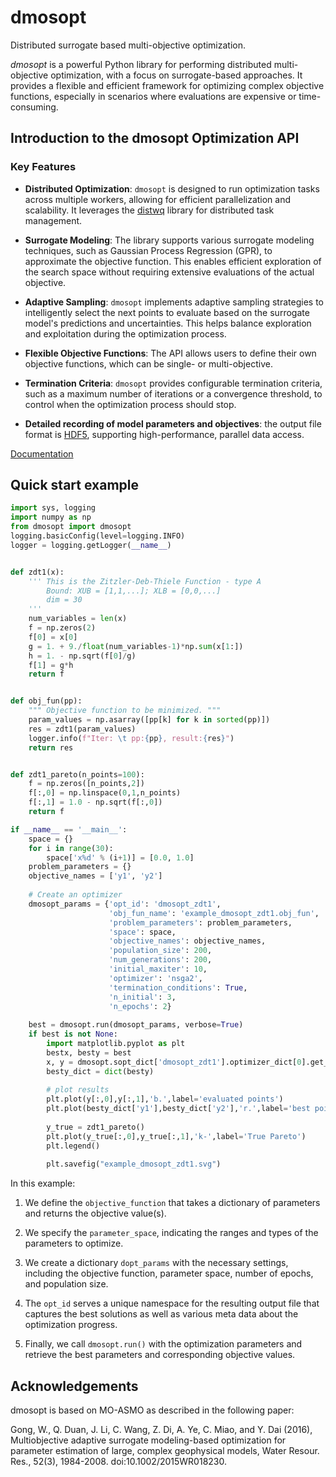 # dmosopt

Distributed surrogate based multi-objective optimization.

*dmosopt* is a powerful Python library for performing distributed
multi-objective optimization, with a focus on surrogate-based
approaches. It provides a flexible and efficient framework for
optimizing complex objective functions, especially in scenarios where
evaluations are expensive or time-consuming.

## Introduction to the dmosopt Optimization API

### Key Features

- **Distributed Optimization**: `dmosopt` is designed to run
  optimization tasks across multiple workers, allowing for efficient
  parallelization and scalability. It leverages the
  [distwq](https://github.com/iraikov/distwq) library for distributed
  task management.

- **Surrogate Modeling**: The library supports various surrogate
  modeling techniques, such as Gaussian Process Regression (GPR), to
  approximate the objective function. This enables efficient
  exploration of the search space without requiring extensive
  evaluations of the actual objective.

- **Adaptive Sampling**: `dmosopt` implements adaptive sampling
  strategies to intelligently select the next points to evaluate based
  on the surrogate model's predictions and uncertainties. This helps
  balance exploration and exploitation during the optimization
  process.

- **Flexible Objective Functions**: The API allows users to define
  their own objective functions, which can be single- or
  multi-objective. 

- **Termination Criteria**: `dmosopt` provides configurable
  termination criteria, such as a maximum number of iterations or a
  convergence threshold, to control when the optimization process
  should stop.

- **Detailed recording of model parameters and objectives**: the
  output file format is
  [HDF5](https://en.wikipedia.org/wiki/Hierarchical_Data_Format),
  supporting high-performance, parallel data access.


[Documentation](https://dmosopt.github.io/dmosopt/)


## Quick start example

```python
import sys, logging
import numpy as np
from dmosopt import dmosopt
logging.basicConfig(level=logging.INFO)
logger = logging.getLogger(__name__)


def zdt1(x):
    ''' This is the Zitzler-Deb-Thiele Function - type A
        Bound: XUB = [1,1,...]; XLB = [0,0,...]
        dim = 30
    '''
    num_variables = len(x)
    f = np.zeros(2)
    f[0] = x[0]
    g = 1. + 9./float(num_variables-1)*np.sum(x[1:])
    h = 1. - np.sqrt(f[0]/g)
    f[1] = g*h
    return f


def obj_fun(pp):
    """ Objective function to be minimized. """
    param_values = np.asarray([pp[k] for k in sorted(pp)])
    res = zdt1(param_values)
    logger.info(f"Iter: \t pp:{pp}, result:{res}")
    return res


def zdt1_pareto(n_points=100):
    f = np.zeros([n_points,2])
    f[:,0] = np.linspace(0,1,n_points)
    f[:,1] = 1.0 - np.sqrt(f[:,0])
    return f

if __name__ == '__main__':
    space = {}
    for i in range(30):
        space['x%d' % (i+1)] = [0.0, 1.0]
    problem_parameters = {}
    objective_names = ['y1', 'y2']
    
    # Create an optimizer
    dmosopt_params = {'opt_id': 'dmosopt_zdt1',
                      'obj_fun_name': 'example_dmosopt_zdt1.obj_fun',
                      'problem_parameters': problem_parameters,
                      'space': space,
                      'objective_names': objective_names,
                      'population_size': 200,
                      'num_generations': 200,
                      'initial_maxiter': 10,
                      'optimizer': 'nsga2',
                      'termination_conditions': True,
                      'n_initial': 3,
                      'n_epochs': 2}
    
    best = dmosopt.run(dmosopt_params, verbose=True)
    if best is not None:
        import matplotlib.pyplot as plt
        bestx, besty = best
        x, y = dmosopt.sopt_dict['dmosopt_zdt1'].optimizer_dict[0].get_evals()
        besty_dict = dict(besty)
        
        # plot results
        plt.plot(y[:,0],y[:,1],'b.',label='evaluated points')
        plt.plot(besty_dict['y1'],besty_dict['y2'],'r.',label='best points')
    
        y_true = zdt1_pareto()
        plt.plot(y_true[:,0],y_true[:,1],'k-',label='True Pareto')
        plt.legend()
        
        plt.savefig("example_dmosopt_zdt1.svg")
```


In this example:

1. We define the `objective_function` that takes a dictionary of
   parameters and returns the objective value(s).

2. We specify the `parameter_space`, indicating the ranges and types
   of the parameters to optimize.
   
3. We create a dictionary `dopt_params` with the necessary settings,
   including the objective function, parameter space, number of
   epochs, and population size.

4. The `opt_id` serves a unique namespace for the resulting output
   file that captures the best solutions as well as various meta data
   about the optimization progress.
   
5. Finally, we call `dmosopt.run()` with the optimization parameters
   and retrieve the best parameters and corresponding objective
   values.


## Acknowledgements

dmosopt is based on MO-ASMO as described in the following paper:

Gong, W., Q. Duan, J. Li, C. Wang, Z. Di, A. Ye, C. Miao, and Y. Dai
(2016), Multiobjective adaptive surrogate modeling-based optimization
for parameter estimation of large, complex geophysical models, Water
Resour. Res., 52(3), 1984-2008. doi:10.1002/2015WR018230.
